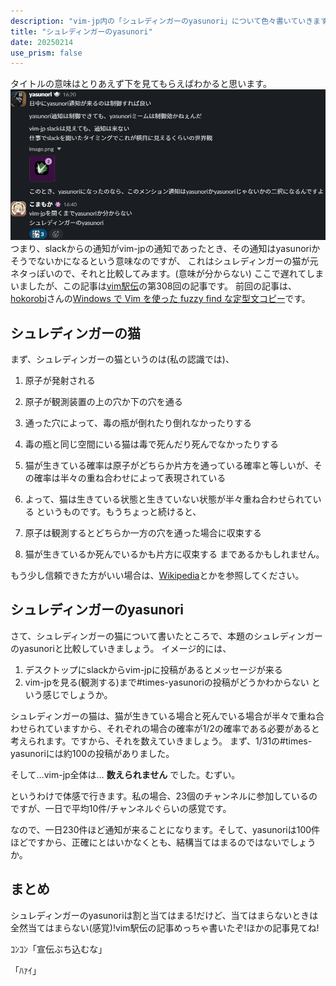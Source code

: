 ```yaml
---
description: "vim-jp内の「シュレディンガーのyasunori」について色々書いていきます"
title: "シュレディンガーのyasunori"
date: 20250214
use_prism: false
---
```

タイトルの意味はとりあえず下を見てもらえばわかると思います。
![slack](slack_screen.png)
つまり、slackからの通知がvim-jpの通知であったとき、その通知はyasunoriかそうでないかになるという意味なのですが、
これはシュレディンガーの猫が元ネタっぽいので、それと比較してみます。(意味が分からない)
ここで遅れてしまいましたが、この記事は[vim駅伝](https://vim-jp.org/ekiden/)の第308回の記事です。
前回の記事は、[hokorobi](https://github.com/hokorobi)さんの[Windows で Vim を使った fuzzy find な定型文コピー]()です。
## シュレディンガーの猫
まず、シュレディンガーの猫というのは(私の認識では)、

1. 原子が発射される
2. 原子が観測装置の上の穴か下の穴を通る
3. 通った穴によって、毒の瓶が倒れたり倒れなかったりする
4. 毒の瓶と同じ空間にいる猫は毒で死んだり死んでなかったりする
5. 猫が生きている確率は原子がどちらか片方を通っている確率と等しいが、その確率は半々の重ね合わせによって表現されている
6. よって、猫は生きている状態と生きていない状態が半々重ね合わせられている
というものです。もうちょっと続けると、

7. 原子は観測するとどちらか一方の穴を通った場合に収束する
8. 猫が生きているか死んでいるかも片方に収束する
まであるかもしれません。

もう少し信頼できた方がいい場合は、[Wikipedia](https://ja.wikipedia.org/wiki/%E3%82%B7%E3%83%A5%E3%83%AC%E3%83%BC%E3%83%87%E3%82%A3%E3%83%B3%E3%82%AC%E3%83%BC%E3%81%AE%E7%8C%AB)とかを参照してください。
## シュレディンガーのyasunori
さて、シュレディンガーの猫について書いたところで、本題のシュレディンガーのyasunoriと比較していきましょう。
イメージ的には、

1. デスクトップにslackからvim-jpに投稿があるとメッセージが来る
2. vim-jpを見る(観測する)まで#times-yasunoriの投稿がどうかわからない
という感じでしょうか。

シュレディンガーの猫は、猫が生きている場合と死んでいる場合が半々で重ね合わせられていますから、それぞれの場合の確率が1/2の確率である必要があると考えられます。ですから、それを数えていきましょう。
まず、1/31の#times-yasunoriには約100の投稿がありました。

そして…vim-jp全体は… **数えられません** でした。むずい。

というわけで体感で行きます。私の場合、23個のチャンネルに参加しているのですが、一日で平均10件/チャンネルぐらいの感覚です。

なので、一日230件ほど通知が来ることになります。そして、yasunoriは100件ほどですから、正確にとはいかなくとも、結構当てはまるのではないでしょうか。
## まとめ
シュレディンガーのyasunoriは割と当てはまる!だけど、当てはまらないときは全然当てはまらない(感覚)!vim駅伝の記事めっちゃ書いたぞ!ほかの記事見てね!

ｺﾝｺﾝ「宣伝ぶち込むな」

「ﾊｧｲ」
